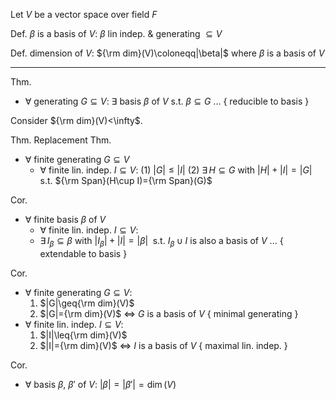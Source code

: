 
Let $V$ be a vector space over field $F$

Def. $\beta$ is a basis of $V$:  $\beta$ lin indep. & generating $\subseteq V$

Def. dimension of $V$:  ${\rm dim}(V)\coloneqq|\beta|$  where  $\beta$ is a basis of $V$

---

Thm.
- $\forall$ generating $G\subseteq V$:  $\exists$ basis $\beta$ of $V$ s.t. $\beta\subseteq G$ 
                                   ... { reducible to basis }

Consider ${\rm dim}(V)<\infty$.

Thm. Replacement Thm.
- $\forall$ finite generating $G\subseteq V$
	- $\forall$ finite lin. indep. $I\subseteq V$:
  (1) $|G|\leq|I|$
  (2) $\exists\,H\subseteq G$  with  $|H|+|I|=|G|$
                s.t.  ${\rm Span}(H\cup I)={\rm Span}(G)$

Cor.
- $\forall$ finite basis $\beta$ of $V$
	- $\forall$ finite lin. indep. $I\subseteq V$:
  - $\exists\,I_\beta\subseteq \beta$  with  $|I_\beta|+|I|=|\beta|$
     		 $\;$s.t.  $I_\beta\cup I$  is also a basis of $V$ 
     		                       ... { extendable to basis }

Cor.
- $\forall$ finite generating $G\subseteq V$:
	1. $|G|\geq{\rm dim}(V)$
    2. $|G|={\rm dim}(V)$ $\iff$ $G$ is a basis of $V$  { minimal generating }
- $\forall$ finite lin. indep. $I\subseteq V$:
	1. $|I|\leq{\rm dim}(V)$
    2. $|I|={\rm dim}(V)$ $\iff$ $I$ is a basis of $V$  { maximal lin. indep. }

Cor.
- $\forall$ basis $\beta$, $\beta'$ of $V$:  $|\beta|=|\beta'|=\dim(V)$
